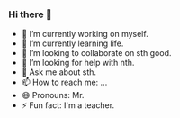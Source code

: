 ### Hi there 👋

- 🔭 I’m currently working on myself.
- 🌱 I’m currently learning life.
- 👯 I’m looking to collaborate on sth good.
- 🤔 I’m looking for help with nth.
- 💬 Ask me about sth.
- 📫 How to reach me: ...
- 😄 Pronouns: Mr.
- ⚡ Fun fact: I'm a teacher.
